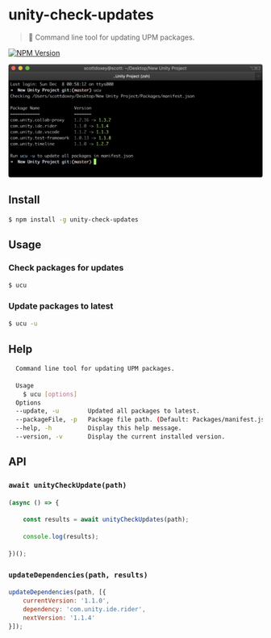 # unity-check-updates

> 🔧 Command line tool for updating UPM packages.

[![NPM Version](http://img.shields.io/npm/v/unity-check-updates.svg?style=flat)](https://www.npmjs.org/package/unity-check-updates)

![](screenshot.png)

## Install

```bash
$ npm install -g unity-check-updates
```

## Usage

### Check packages for updates

```bash
$ ucu
```

### Update packages to latest

```bash
$ ucu -u
```

## Help

```bash
  Command line tool for updating UPM packages.

  Usage
    $ ucu [options]
  Options
  --update, -u        Updated all packages to latest.
  --packageFile, -p   Package file path. (Default: Packages/manifest.json)
  --help, -h          Display this help message.
  --version, -v       Display the current installed version.
```

## API

### `await unityCheckUpdate(path)`

```javascript
(async () => {

    const results = await unityCheckUpdates(path);

    console.log(results);

})();
```

### `updateDependencies(path, results)`

```javascript
updateDependencies(path, [{
    currentVersion: '1.1.0',
    dependency: 'com.unity.ide.rider',
    nextVersion: '1.1.4'
}]);
```

